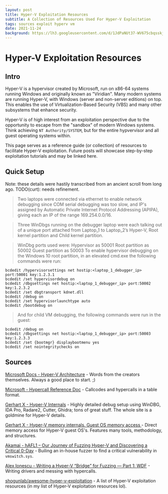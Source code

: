 ```yaml
---
layout: post
title: Hyper-V Exploitation Resources
subtitle: A Collection of Resources Used For Hyper-V Exploitation
tags: sources exploit hyperv vm
date: 2021-11-24
background: https://lh3.googleusercontent.com/d/1JdPaNUt37-WV675cbqsskjcuJp0akekw
---
```


# Hyper-V Exploitation Resources

## Intro

Hyper-V is a hypervisor created by Microsoft, run on x86-64 systems running Windows and originally known as "Viridian". Many modern systems are running Hyper-V, with Windows (server and non-server editions) on top. This enables the use of Virtualization-Based Security (VBS) and many other subsystems that enhance security. 

Hyper-V is of high interest from an exploitation perspective due to the opportunity to escape from the "sandbox" of modern Windows systems. Think achieving `NT Authority/SYSTEM`, but for the entire hypvervisor and all guest operating systems within.

This page serves as a reference guide (or collection) of resources to facilitate Hyper-V exploitation. Future posts will showcase step-by-step exploitation tutorials and may be linked here.

## Quick Setup
Note: these details were hastily transcribed from an ancient scroll from long ago. TODO(curt): needs refinement. 

>Two laptops were connected via ethernet to enable network debugging since COM serial debugging was too slow, and IP's assigned by Automatic Private Internet Protocol Addressing (APIPA), giving each an IP of  the range 169.254.0.0/16.

>Three WinDbgs running on the debugger laptop were each talking out of a unique port attached from Laptop_1 to Laptop_2’s Hyper-V, Root kernel partition and Child kernel partition.

>WinDbg ports used were:
Hypervisor as 50001
Root partition as 50002
Guest partition as 50003
To enable hypervisor debugging on the Windows 10 root partition, in an elevated cmd.exe the following commands were run:

```
bcdedit /hypervisorsettings net hostip:<laptop_1_debugger_ip> port:50001 key:1.2.3.1
bcdedit /set hypervisordebug on 
bcdedit /dbgsettings net hostip:<laptop_1_debugger_ip> port:50002 key:1.2.3.2
bcdedit /set dbgtransport kdnet.dll 
bcdedit /debug on
bcdedit /set hypervisorlaunchtype auto
bcdedit /bootdebug on
```
>And for child VM debugging, the following commands were run in the guest:

```
bcdedit /debug on
bcdedit /dbgsettings net hostip:<laptop_1_debugger_ip> port:50003 key:1.2.3.3
bcdedit /set {bootmgr} displaybootmenu yes
bcdedit /set nointegritychecks on
```

## Sources

[Microsoft Docs - Hyper-V Architecture](https://learn.microsoft.com/en-us/windows-server/virtualization/hyper-v/architecture) - Words from the creators themselves. Always a good place to start. ;) 

[Microsoft - Hypercall Reference Doc](https://learn.microsoft.com/en-us/virtualization/hyper-v-on-windows/tlfs/hypercalls/overview) - Callcodes and hypercalls in a table format. 

[Gerhart X - Hyper-V Internals](https://hvinternals.blogspot.com/) - Highly detailed debug setup using WinDBG, IDA Pro, Radare2, Cutter, Ghidra; tons of great stuff. The whole site is a goldmine for Hyper-V details. 

[Gerhart X - Hyper-V memory internals. Guest OS memory access ](https://hvinternals.blogspot.com/2019/09/hyper-v-memory-internals-guest-os-memory-access.html) - Direct memory access for Hyper-V guest OS's. Features many tools, methodology, and structures. 

[Akamai - hAFL1 – Our Journey of Fuzzing Hyper-V and Discovering a Critical 0-Day](https://www.akamai.com/blog/security/discovering-a-critical-0-day) - Builing an in-house fuzzer to find a critical vulnerability in `vmswitch.sys`.

[Alex Ionescu - Writing a Hyper-V “Bridge” for Fuzzing — Part 1: WDF](https://www.alex-ionescu.com/writing-a-hyper-v-bridge-for-fuzzing-part-1-wdf/) - Writing drivers and messing with hypercalls.

[shogunlab/awesome-hyper-v-exploitation](https://github.com/shogunlab/awesome-hyper-v-exploitation) - A list of Hyper-V exploitation resources (in my list of Hyper-V exploitation resources lol).

